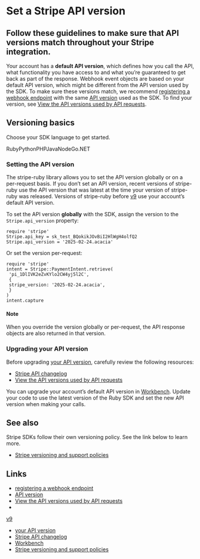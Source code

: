 # Set a Stripe API version

## Follow these guidelines to make sure that API versions match throughout your Stripe integration.

Your account has a **default API version**, which defines how you call the API,
what functionality you have access to and what you’re guaranteed to get back as
part of the response. Webhook event objects are based on your default API
version, which might be different from the API version used by the SDK. To make
sure these versions match, we recommend [registering a webhook
endpoint](https://docs.stripe.com/webhooks#register-webhook) with the same [API
version](https://docs.stripe.com/api/webhook_endpoints/create#create_webhook_endpoint-api_version)
used as the SDK. To find your version, see [View the API versions used by API
requests](https://docs.stripe.com/workbench/guides#view-api-versions).

## Versioning basics

Choose your SDK language to get started.

RubyPythonPHPJavaNodeGo.NET
### Setting the API version

The stripe-ruby library allows you to set the API version globally or on a
per-request basis. If you don’t set an API version, recent versions of
stripe-ruby use the API version that was latest at the time your version of
stripe-ruby was released. Versions of stripe-ruby before
[v9](https://github.com/stripe/stripe-ruby/blob/master/CHANGELOG.md#900---2023-08-16)
use your account’s default API version.

To set the API version **globally** with the SDK, assign the version to the
`Stripe.api_version` property:

```
require 'stripe'
Stripe.api_key = sk_test_BQokikJOvBiI2HlWgH4olfQ2
Stripe.api_version = '2025-02-24.acacia'
```

Or set the version per-request:

```
require 'stripe'
intent = Stripe::PaymentIntent.retrieve(
 'pi_1DlIVK2eZvKYlo2CW4yj5l2C',
 {
 stripe_version: '2025-02-24.acacia',
 }
)
intent.capture
```

#### Note

When you override the version globally or per-request, the API response objects
are also returned in that version.

### Upgrading your API version

Before upgrading [your API
version](https://docs.stripe.com/upgrades#how-can-i-upgrade-my-api), carefully
review the following resources:

- [Stripe API changelog](https://docs.stripe.com/upgrades#api-versions)
- [View the API versions used by API
requests](https://docs.stripe.com/workbench/guides#view-api-versions)

You can upgrade your account’s default API version in
[Workbench](https://dashboard.stripe.com/workbench/overview). Update your code
to use the latest version of the Ruby SDK and set the new API version when
making your calls.

## See also

Stripe SDKs follow their own versioning policy. See the link below to learn
more.

- [Stripe versioning and support
policies](https://docs.stripe.com/sdks/versioning)

## Links

- [registering a webhook
endpoint](https://docs.stripe.com/webhooks#register-webhook)
- [API
version](https://docs.stripe.com/api/webhook_endpoints/create#create_webhook_endpoint-api_version)
- [View the API versions used by API
requests](https://docs.stripe.com/workbench/guides#view-api-versions)
-
[v9](https://github.com/stripe/stripe-ruby/blob/master/CHANGELOG.md#900---2023-08-16)
- [your API version](https://docs.stripe.com/upgrades#how-can-i-upgrade-my-api)
- [Stripe API changelog](https://docs.stripe.com/upgrades#api-versions)
- [Workbench](https://dashboard.stripe.com/workbench/overview)
- [Stripe versioning and support
policies](https://docs.stripe.com/sdks/versioning)